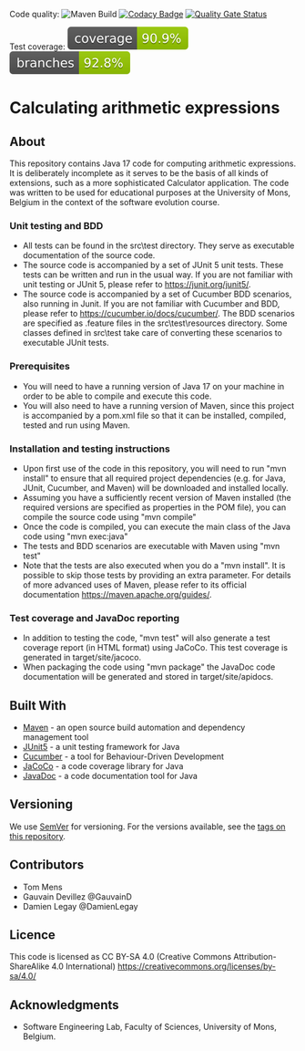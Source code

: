 Code quality: ![Maven Build](https://github.com/tommens/calculator-cucumber/actions/workflows/maven.yml/badge.svg)
[![Codacy Badge](https://app.codacy.com/project/badge/Grade/6856a0f94d25446ca346cbc15a701d43)](https://www.codacy.com/gh/tommens/calculator-cucumber/dashboard?utm_source=github.com&amp;utm_medium=referral&amp;utm_content=tommens/calculator-cucumber&amp;utm_campaign=Badge_Grade)
[![Quality Gate Status](https://sonarcloud.io/api/project_badges/measure?project=tommens_calculator-cucumber&metric=alert_status)](https://sonarcloud.io/summary/new_code?id=tommens_calculator-cucumber)

Test coverage: ![Coverage](.github/badges/jacoco.svg)
![Branches](.github/badges/branches.svg)

# Calculating arithmetic expressions

## About

This repository contains Java 17 code for computing arithmetic expressions. It is deliberately incomplete as it serves to be the basis of all kinds of extensions, such as a more sophisticated Calculator application. The code was written to be used for educational purposes at the University of Mons, Belgium in the context of the software evolution course.


### Unit testing and BDD

*  All tests can be found in the src\test directory. They serve as executable documentation of the source code.
*  The source code is accompanied by a set of JUnit 5 unit tests. These tests can be written and run in the usual way. If you are not familiar with unit testing or JUnit 5, please refer to https://junit.org/junit5/.
*  The source code is accompanied by a set of Cucumber BDD scenarios, also running in Junit. If you are not familiar with Cucumber and BDD, please refer to https://cucumber.io/docs/cucumber/.
The BDD scenarios are specified as .feature files in the src\test\resources directory. Some classes defined in src\test take care of converting these scenarios to executable JUnit tests.

### Prerequisites

*  You will need to have a running version of Java 17 on your machine in order to be able to compile and execute this code.
*  You will also need to have a running version of Maven, since this project is accompanied by a pom.xml file so that it can be installed, compiled, tested and run using Maven.

### Installation and testing instructions

*  Upon first use of the code in this repository, you will need to run "mvn install" to ensure that all required project dependencies (e.g. for Java, JUnit, Cucumber, and Maven) will be downloaded and installed locally.
*  Assuming you have a sufficiently recent version of Maven installed (the required versions are specified as properties in the POM file), you can compile the source code using "mvn compile"
*  Once the code is compiled, you can execute the main class of the Java code using "mvn exec:java" 
*  The tests and BDD scenarios are executable with Maven using "mvn test"
*  Note that the tests are also executed when you do a "mvn install". It is possible to skip those tests by providing an extra parameter. For details of more advanced uses of Maven, please refer to its official documentation https://maven.apache.org/guides/.

### Test coverage and JavaDoc reporting

*  In addition to testing the code, "mvn test" will also generate a test coverage report (in HTML format) using JaCoCo. This test coverage is generated in target/site/jacoco.
*  When packaging the code using "mvn package" the JavaDoc code documentation will be generated and stored in target/site/apidocs.

## Built With

*  [Maven](https://maven.apache.org/) - an open source build automation and dependency management tool
*  [JUnit5](https://junit.org/junit5/) - a unit testing framework for Java
*  [Cucumber](https://cucumber.io/docs/cucumber/) - a tool for Behaviour-Driven Development
*  [JaCoCo](https://www.jacoco.org) - a code coverage library for Java
*  [JavaDoc](https://docs.oracle.com/en/java/javase/17/javadoc/javadoc.html) - a code documentation tool for Java

## Versioning

We use [SemVer](http://semver.org/) for versioning. For the versions available, see the [tags on this repository](https://github.com/tommens/calculator-cucumber/tags). 

## Contributors

* Tom Mens
* Gauvain Devillez @GauvainD
* Damien Legay @DamienLegay

## Licence

This code is licensed as CC BY-SA 4.0 (Creative Commons Attribution-ShareAlike 4.0 International)
https://creativecommons.org/licenses/by-sa/4.0/

## Acknowledgments

* Software Engineering Lab, Faculty of Sciences, University of Mons, Belgium.
